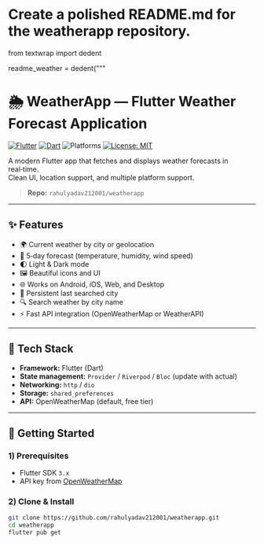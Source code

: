 # Create a polished README.md for the weatherapp repository.
from textwrap import dedent

readme_weather = dedent("""
# 🌦️ WeatherApp — Flutter Weather Forecast Application

[![Flutter](https://img.shields.io/badge/Flutter-%5E3.x-blue)](https://flutter.dev)
[![Dart](https://img.shields.io/badge/Dart-stable-blue.svg)](https://dart.dev)
![Platforms](https://img.shields.io/badge/platforms-Android%20|%20iOS%20|%20Web%20|%20Windows%20|%20macOS%20|%20Linux-informational)
[![License: MIT](https://img.shields.io/badge/License-MIT-green.svg)](LICENSE)

A modern Flutter app that fetches and displays weather forecasts in real‑time.  
Clean UI, location support, and multiple platform support.

> **Repo:** `rahulyadav212001/weatherapp`

---

## ✨ Features

- 🌍 Current weather by city or geolocation
- 📅 5‑day forecast (temperature, humidity, wind speed)
- 🌓 Light & Dark mode
- 🖼️ Beautiful icons and UI
- 🌐 Works on Android, iOS, Web, and Desktop
- 💾 Persistent last searched city
- 🔍 Search weather by city name
- ⚡ Fast API integration (OpenWeatherMap or WeatherAPI)

---

## 🧱 Tech Stack

- **Framework:** Flutter (Dart)
- **State management:** `Provider` / `Riverpod` / `Bloc` (update with actual)
- **Networking:** `http` / `dio`
- **Storage:** `shared_preferences`
- **API:** OpenWeatherMap (default, free tier)

---

## 🚀 Getting Started

### 1) Prerequisites
- Flutter SDK `3.x`
- API key from [OpenWeatherMap](https://openweathermap.org/api)

### 2) Clone & Install
```bash
git clone https://github.com/rahulyadav212001/weatherapp.git
cd weatherapp
flutter pub get
